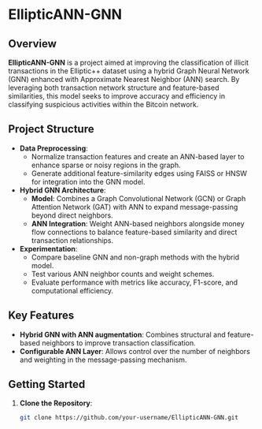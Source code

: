 # EllipticANN-GNN

## Overview
**EllipticANN-GNN** is a project aimed at improving the classification of illicit transactions in the Elliptic++ dataset using a hybrid Graph Neural Network (GNN) enhanced with Approximate Nearest Neighbor (ANN) search. By leveraging both transaction network structure and feature-based similarities, this model seeks to improve accuracy and efficiency in classifying suspicious activities within the Bitcoin network.

## Project Structure
- **Data Preprocessing**: 
  - Normalize transaction features and create an ANN-based layer to enhance sparse or noisy regions in the graph.
  - Generate additional feature-similarity edges using FAISS or HNSW for integration into the GNN model.
- **Hybrid GNN Architecture**:
  - **Model**: Combines a Graph Convolutional Network (GCN) or Graph Attention Network (GAT) with ANN to expand message-passing beyond direct neighbors.
  - **ANN Integration**: Weight ANN-based neighbors alongside money flow connections to balance feature-based similarity and direct transaction relationships.
- **Experimentation**:
  - Compare baseline GNN and non-graph methods with the hybrid model.
  - Test various ANN neighbor counts and weight schemes.
  - Evaluate performance with metrics like accuracy, F1-score, and computational efficiency.

## Key Features
- **Hybrid GNN with ANN augmentation**: Combines structural and feature-based neighbors to improve transaction classification.
- **Configurable ANN Layer**: Allows control over the number of neighbors and weighting in the message-passing mechanism.

## Getting Started
1. **Clone the Repository**:
   ```bash
   git clone https://github.com/your-username/EllipticANN-GNN.git

